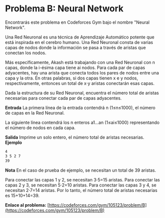 # Problema B: Neural Network

Encontrarás este problema en Codeforces Gym bajo el nombre "Neural Network".

Una Red Neuronal es una técnica de Aprendizaje Automático potente que está inspirada en el cerebro humano. Una Red Neuronal consta de varias capas de nodos donde la información se pasa a través de aristas que conectan los nodos.

Más específicamente, Akash está trabajando con una Red Neuronal con n capas, donde la i-ésima capa tiene ai nodos. Para cada par de capas adyacentes, hay una arista que conecta todos los pares de nodos entre una capa y la otra. En otras palabras, si dos capas tienen x e y nodos, respectivamente, entonces un total de x⋅y aristas conectarán esas capas.

Dada la estructura de su Red Neuronal, encuentra el número total de aristas necesarias para conectar cada par de capas adyacentes.

**Entrada**
La primera línea de la entrada contendrá n (1≤n≤1000), el número de capas en la Red Neuronal.

La siguiente línea contendrá los n enteros a1…an (1≤ai≤1000) representando el número de nodos en cada capa.

**Salida**
Imprime un solo entero, el número total de aristas necesarias.
**Ejemplo**
```markdown
4
3 5 2 7
39
```

**Nota**
En el caso de prueba de ejemplo, se necesitan un total de 39 aristas.

Para conectar las capas 1 y 2, se necesitan 3⋅5=15 aristas.
Para conectar las capas 2 y 3, se necesitan 5⋅2=10 aristas.
Para conectar las capas 3 y 4, se necesitan 2⋅7=14 aristas.
Por lo tanto, el número total de aristas necesarias es 15+10+14=39.

**Enlace al problema:**
[https://codeforces.com/gym/105123/problem/B](https://codeforces.com/gym/105123/problem/B)